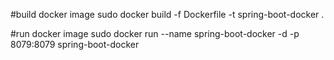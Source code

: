 #build docker image 
sudo docker build -f Dockerfile -t spring-boot-docker .

#run docker image 
sudo docker run --name spring-boot-docker -d -p 8079:8079 spring-boot-docker